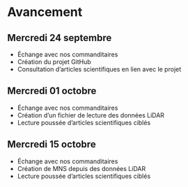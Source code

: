 # Avancement

## Mercredi 24 septembre
- Échange avec nos commanditaires  
- Création du projet GitHub  
- Consultation d’articles scientifiques en lien avec le projet  

## Mercredi 01 octobre
- Échange avec nos commanditaires  
- Création d’un fichier de lecture des données LiDAR  
- Lecture poussée d’articles scientifiques ciblés  

## Mercredi 15 octobre
- Échange avec nos commanditaires
- Création de MNS depuis des données LiDAR
- Lecture poussée d’articles scientifiques ciblés 
